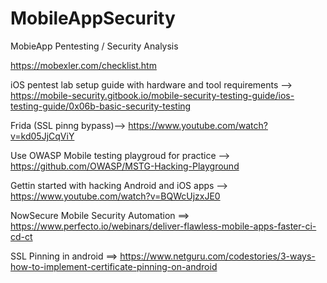 # MobileAppSecurity
MobieApp Pentesting / Security Analysis


https://mobexler.com/checklist.htm

 iOS pentest lab setup guide with hardware and tool requirements --> https://mobile-security.gitbook.io/mobile-security-testing-guide/ios-testing-guide/0x06b-basic-security-testing

Frida (SSL pinng bypass)--> https://www.youtube.com/watch?v=kd05JjCqViY

Use OWASP Mobile testing playgroud for practice --> https://github.com/OWASP/MSTG-Hacking-Playground

Gettin started with hacking Android and iOS apps --> https://www.youtube.com/watch?v=BQWcUjzxJE0

NowSecure Mobile Security Automation ==> https://www.perfecto.io/webinars/deliver-flawless-mobile-apps-faster-ci-cd-ct

SSL Pinning in android ==> https://www.netguru.com/codestories/3-ways-how-to-implement-certificate-pinning-on-android
